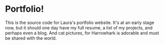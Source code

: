 # Portfolio!
This is the source code for Laura's portfolio website. It's at an early stage now, but it should one day have my full resume, a list of my projects, and perhaps even a blog. And cat pictures, for Harrowhark is adorable and must be shared with the world. 